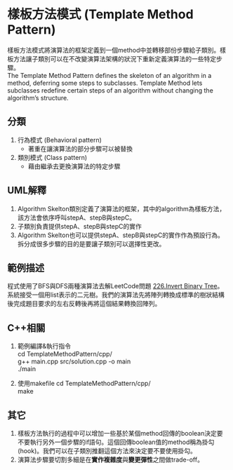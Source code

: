 # 樣板方法模式 (Template Method Pattern)
樣板方法模式將演算法的框架定義到一個method中並轉移部份步驟給子類別。樣板方法讓子類別可以在不改變演算法架構的狀況下重新定義演算法的一些特定步驟。  
The Template Method Pattern defines the skeleton of an algorithm in a method, deferring some steps to subclasses. Template Method lets subclasses redefine certain steps of an algorithm without changing the algorithm’s structure.


## 分類
1. 行為模式 (Behavioral pattern)
   - 著重在讓演算法的部分步驟可以被替換
1. 類別模式 (Class pattern)
   - 藉由繼承去更換演算法的特定步驟


## UML解釋
1. Algorithm Skelton類別定義了演算法的框架，其中的algorithm為樣板方法，該方法會依序呼叫stepA、stepB與stepC。
2. 子類別負責提供stepA、stepB與stepC的實作
3. Algorithm Skelton也可以提供stepA、stepB與stepC的實作作為預設行為。拆分成很多步驟的目的是要讓子類別可以選擇性更改。


## 範例描述
程式使用了BFS與DFS兩種演算法去解LeetCode問題 [226.Invert Binary Tree](https://leetcode.com/problems/invert-binary-tree/)。系統接受一個用list表示的二元樹。我們的演算法先將陣列轉換成標準的樹狀結構後完成題目要求的左右反轉後再將這個結果轉換回陣列。


## C++相關
1. 範例編譯&執行指令  
cd TemplateMethodPattern/cpp/  
g++ main.cpp src/solution.cpp -o main  
./main

2. 使用makefile
cd TemplateMethodPattern/cpp/  
make

## 其它
1. 樣板方法執行的過程中可以增加一些基於某個method回傳的boolean決定要不要執行另外一個步驟的if語句。這個回傳boolean值的method稱為掛勾(hook)。我們可以在子類別推翻這個方法來決定要不要使用掛勾。
1. 演算法步驟要切割多細是在**實作複雜度**與**變更彈性**之間做trade-off。